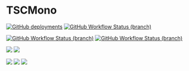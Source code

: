 # TSCMono
[![GitHub deployments](https://img.shields.io/github/deployments/sabinmarcu/tscmono/github-pages?label=github%20pages)]()
[![GitHub Workflow Status (branch)](https://img.shields.io/github/workflow/status/sabinmarcu/tscmono/Build%20Website/master?label=Website)]()

[![GitHub Workflow Status (branch)](https://img.shields.io/github/workflow/status/sabinmarcu/tscmono/Build%20Pipeline/master?label=Production%20Publishing)]()
[![GitHub Workflow Status (branch)](https://img.shields.io/github/workflow/status/sabinmarcu/tscmono/Build%20Pipeline/staging?label=Staging%20Publishing)]()

[![](https://img.shields.io/github/last-commit/sabinmarcu/tscmono?label=last%20prod%20commit)]()
[![](https://img.shields.io/github/last-commit/sabinmarcu/tscmono/staging?label=last%20staging%20commit)]()

[![](https://img.shields.io/github/license/sabinmarcu/tscmono)]() 
[![](https://img.shields.io/github/languages/count/sabinmarcu/tscmono)]()
[![](https://img.shields.io/badge/developed%20with-Yarn%202-blue)](https://github.com/yarnpkg/berry)
